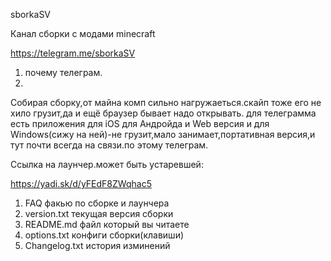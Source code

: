 sborkaSV

Канал сборки с модами minecraft

https://telegram.me/sborkaSV

1. почему телеграм.
2. 
Собирая сборку,от майна комп сильно нагружаеться.скайп тоже его не хило грузит,да и ещё браузер бывает надо открывать. для телеграмма есть приложения для iOS для Андройда и Web версия и для Windows(сижу на ней)-не грузит,мало занимает,портативная версия,и тут почти всегда на связи.по этому телеграм.

Ссылка на лаунчер.может быть устаревшей:

https://yadi.sk/d/yFEdF8ZWqhac5

1. FAQ факью по сборке и лаунчера
2. version.txt текущая версия сборки
3. README.md файл который вы читаете
4. options.txt конфиги сборки(клавиши)
5. Changelog.txt история изминений
  

